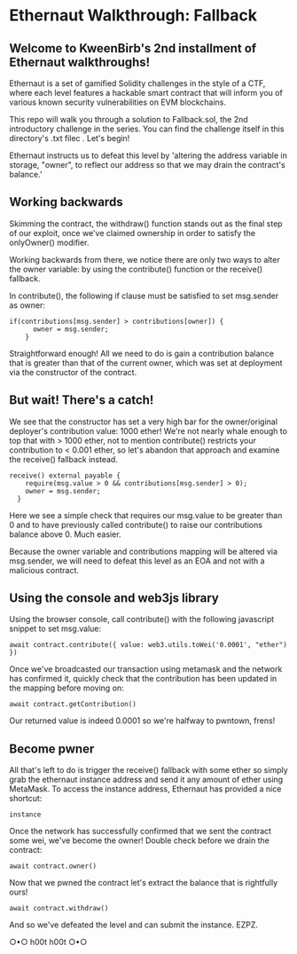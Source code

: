 # Ethernaut Walkthrough: Fallback
## Welcome to KweenBirb's 2nd installment of Ethernaut walkthroughs! 

Ethernaut is a set of gamified Solidity challenges in the style of a CTF, where each level features a hackable smart contract that will inform you of various known security vulnerabilities on EVM blockchains.

This repo will walk you through a solution to Fallback.sol, the 2nd introductory challenge in the series. You can find the challenge itself in this directory's .txt filec . Let's begin!

Ethernaut instructs us to defeat this level by 'altering the address variable in storage, "owner", to reflect our address so that we may drain the contract's balance.'

## Working backwards

Skimming the contract, the withdraw() function stands out as the final step of our exploit, once we've claimed ownership in order to satisfy the onlyOwner() modifier.

Working backwards from there, we notice there are only two ways to alter the owner variable: by using the contribute() function or the receive() fallback. 

In contribute(), the following if clause must be satisfied to set msg.sender as owner:

```
if(contributions[msg.sender] > contributions[owner]) {
      owner = msg.sender;
    }
```

Straightforward enough! All we need to do is gain a contribution balance that is greater than that of the current owner, which was set at deployment via the constructor of the contract.

## But wait! There's a catch!

We see that the constructor has set a very high bar for the owner/original deployer's contribution value: 1000 ether! We're not nearly whale enough to top that with > 1000 ether, not to mention contribute() restricts your contribution to < 0.001 ether, so let's abandon that approach and examine the receive() fallback instead.

```
receive() external payable {
    require(msg.value > 0 && contributions[msg.sender] > 0);
    owner = msg.sender;
  }
```

Here we see a simple check that requires our msg.value to be greater than 0 and to have previously called contribute() to raise our contributions balance above 0. Much easier.

Because the owner variable and contributions mapping will be altered via msg.sender, we will need to defeat this level as an EOA and not with a malicious contract.

## Using the console and web3js library

Using the browser console, call contribute() with the following javascript snippet to set msg.value:

```
await contract.contribute({ value: web3.utils.toWei('0.0001', "ether") })
```

Once we've broadcasted our transaction using metamask and the network has confirmed it, quickly check that the contribution has been updated in the mapping before moving on:

```
await contract.getContribution()
```

Our returned value is indeed 0.0001 so we're halfway to pwntown, frens! 

## Become pwner

All that's left to do is trigger the receive() fallback with some ether so simply grab the ethernaut instance address and send it any amount of ether using MetaMask. To access the instance address, Ethernaut has provided a nice shortcut:

```
instance
```

Once the network has successfully confirmed that we sent the contract some wei, we've become the owner! Double check before we drain the contract:

```
await contract.owner()
```

Now that we pwned the contract let's extract the balance that is rightfully ours!

```
await contract.withdraw()
```

And so we've defeated the level and can submit the instance. EZPZ.

○•○ h00t h00t ○•○